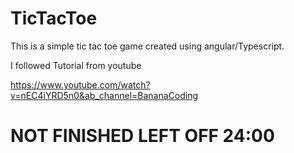 # TicTacToe

This is a simple tic tac toe game created using angular/Typescript.

I followed Tutorial from youtube

https://www.youtube.com/watch?v=nEC4iYRD5n0&ab_channel=BananaCoding

# NOT FINISHED LEFT OFF 24:00